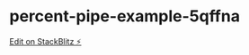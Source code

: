 # percent-pipe-example-5qffna

[Edit on StackBlitz ⚡️](https://stackblitz.com/edit/percent-pipe-example-5qffna)